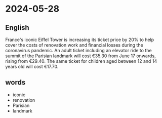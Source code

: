 # 2024-05-28

## English
France's iconic Eiffel Tower is increasing
its ticket price by 20% to help cover the
costs of renovation work and financial
losses during the coronavirus pandemic.
An adult ticket including an elevator ride
to the summit of the Parisian landmark
will cost €35.30 from June 17 onwards,
rising from €29.40. The same ticket for
children aged between 12 and 14 years old
will cost €17.70.

## words
* iconic
* renovation
* Parisian
* landmark
